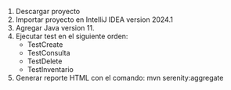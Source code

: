 1. Descargar proyecto
2. Importar proyecto en IntelliJ IDEA version 2024.1
3. Agregar Java version 11.
4. Ejecutar test en el siguiente orden:
   - TestCreate 
   - TestConsulta
   - TestDelete
   - TestInventario
5. Generar reporte HTML con el comando: mvn serenity:aggregate
